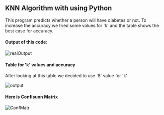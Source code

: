 <h2>KNN Algorithm with using Python</h2>

<p>This program predicts whether a person will have diabetes or not. To increase the accuracy we tried some values for 'k' and the table shows the best case for accuracy.</p>

<h4>Output of this code:</h4>

![realOutput](https://github.com/user-attachments/assets/5bf5f516-bb90-4f6f-84e2-14407cbfb9d3)

<h4>Table for 'k' values and accuracy</h4> 
<p>After looking at this table we decided to use '8' value for 'k'</p>

![output](https://github.com/user-attachments/assets/2dc94df6-4898-4dc0-8dc1-3e25505df635)


<h4>Here is Confisuon Matrix</h4>

![ConfMatr](https://github.com/user-attachments/assets/acbc54e6-2bbb-4250-ad30-38ec75c80669)
